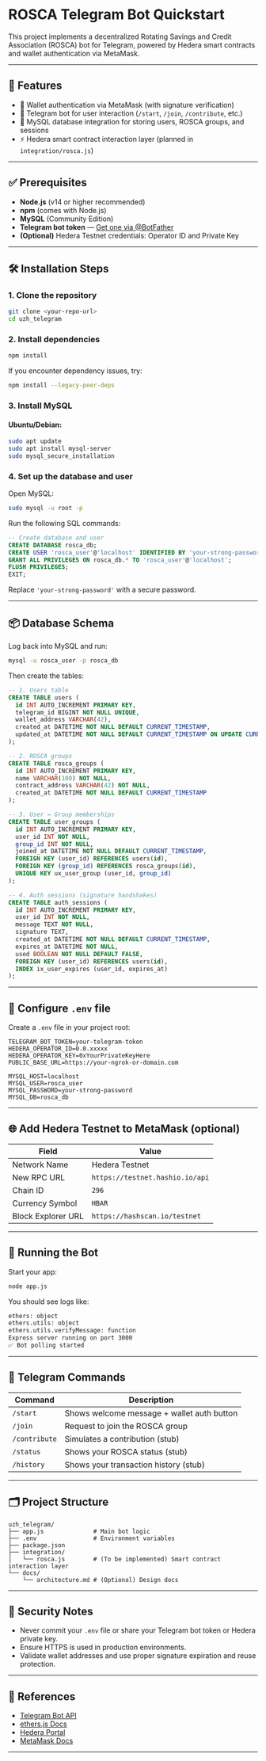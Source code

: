 
# ROSCA Telegram Bot Quickstart

This project implements a decentralized Rotating Savings and Credit Association (ROSCA) bot for Telegram, powered by Hedera smart contracts and wallet authentication via MetaMask.

---

## 🚀 Features

- 🔐 Wallet authentication via MetaMask (with signature verification)
- 🤖 Telegram bot for user interaction (`/start`, `/join`, `/contribute`, etc.)
- 💾 MySQL database integration for storing users, ROSCA groups, and sessions
- ⚡️ Hedera smart contract interaction layer (planned in `integration/rosca.js`)

---

## ✅ Prerequisites

- **Node.js** (v14 or higher recommended)
- **npm** (comes with Node.js)
- **MySQL** (Community Edition)
- **Telegram bot token** — [Get one via @BotFather](https://core.telegram.org/bots#6-botfather)
- **(Optional)** Hedera Testnet credentials: Operator ID and Private Key

---

## 🛠️ Installation Steps

### 1. Clone the repository

```bash
git clone <your-repo-url>
cd uzh_telegram
```

### 2. Install dependencies

```bash
npm install
```

If you encounter dependency issues, try:

```bash
npm install --legacy-peer-deps
```

### 3. Install MySQL

#### Ubuntu/Debian:

```bash
sudo apt update
sudo apt install mysql-server
sudo mysql_secure_installation
```

### 4. Set up the database and user

Open MySQL:

```bash
sudo mysql -u root -p
```

Run the following SQL commands:

```sql
-- Create database and user
CREATE DATABASE rosca_db;
CREATE USER 'rosca_user'@'localhost' IDENTIFIED BY 'your-strong-password';
GRANT ALL PRIVILEGES ON rosca_db.* TO 'rosca_user'@'localhost';
FLUSH PRIVILEGES;
EXIT;
```

Replace `'your-strong-password'` with a secure password.

---

## 📦 Database Schema

Log back into MySQL and run:

```bash
mysql -u rosca_user -p rosca_db
```

Then create the tables:

```sql
-- 1. Users table
CREATE TABLE users (
  id INT AUTO_INCREMENT PRIMARY KEY,
  telegram_id BIGINT NOT NULL UNIQUE,
  wallet_address VARCHAR(42),
  created_at DATETIME NOT NULL DEFAULT CURRENT_TIMESTAMP,
  updated_at DATETIME NOT NULL DEFAULT CURRENT_TIMESTAMP ON UPDATE CURRENT_TIMESTAMP
);

-- 2. ROSCA groups
CREATE TABLE rosca_groups (
  id INT AUTO_INCREMENT PRIMARY KEY,
  name VARCHAR(100) NOT NULL,
  contract_address VARCHAR(42) NOT NULL,
  created_at DATETIME NOT NULL DEFAULT CURRENT_TIMESTAMP
);

-- 3. User ↔ Group memberships
CREATE TABLE user_groups (
  id INT AUTO_INCREMENT PRIMARY KEY,
  user_id INT NOT NULL,
  group_id INT NOT NULL,
  joined_at DATETIME NOT NULL DEFAULT CURRENT_TIMESTAMP,
  FOREIGN KEY (user_id) REFERENCES users(id),
  FOREIGN KEY (group_id) REFERENCES rosca_groups(id),
  UNIQUE KEY ux_user_group (user_id, group_id)
);

-- 4. Auth sessions (signature handshakes)
CREATE TABLE auth_sessions (
  id INT AUTO_INCREMENT PRIMARY KEY,
  user_id INT NOT NULL,
  message TEXT NOT NULL,
  signature TEXT,
  created_at DATETIME NOT NULL DEFAULT CURRENT_TIMESTAMP,
  expires_at DATETIME NOT NULL,
  used BOOLEAN NOT NULL DEFAULT FALSE,
  FOREIGN KEY (user_id) REFERENCES users(id),
  INDEX ix_user_expires (user_id, expires_at)
);
```

---

## 🔑 Configure `.env` file

Create a `.env` file in your project root:

```env
TELEGRAM_BOT_TOKEN=your-telegram-token
HEDERA_OPERATOR_ID=0.0.xxxxx
HEDERA_OPERATOR_KEY=0xYourPrivateKeyHere
PUBLIC_BASE_URL=https://your-ngrok-or-domain.com

MYSQL_HOST=localhost
MYSQL_USER=rosca_user
MYSQL_PASSWORD=your-strong-password
MYSQL_DB=rosca_db
```

---

## 🌐 Add Hedera Testnet to MetaMask (optional)

| Field                 | Value                           |
|----------------------|----------------------------------|
| Network Name         | Hedera Testnet                   |
| New RPC URL          | `https://testnet.hashio.io/api`  |
| Chain ID             | `296`                            |
| Currency Symbol      | `HBAR`                           |
| Block Explorer URL   | `https://hashscan.io/testnet`    |

---

## 🧠 Running the Bot

Start your app:

```bash
node app.js
```

You should see logs like:

```bash
ethers: object
ethers.utils: object
ethers.utils.verifyMessage: function
Express server running on port 3000
✅ Bot polling started
```

---

## 💬 Telegram Commands

| Command         | Description                                 |
|-----------------|---------------------------------------------|
| `/start`        | Shows welcome message + wallet auth button  |
| `/join`         | Request to join the ROSCA group             |
| `/contribute`   | Simulates a contribution (stub)             |
| `/status`       | Shows your ROSCA status (stub)              |
| `/history`      | Shows your transaction history (stub)       |

---

## 🗂 Project Structure

```
uzh_telegram/
├── app.js              # Main bot logic
├── .env                # Environment variables
├── package.json
├── integration/
│   └── rosca.js        # (To be implemented) Smart contract interaction layer
└── docs/
    └── architecture.md # (Optional) Design docs
```

---

## 🔐 Security Notes

- Never commit your `.env` file or share your Telegram bot token or Hedera private key.
- Ensure HTTPS is used in production environments.
- Validate wallet addresses and use proper signature expiration and reuse protection.

---

## 📖 References

- [Telegram Bot API](https://core.telegram.org/bots/api)
- [ethers.js Docs](https://docs.ethers.org/)
- [Hedera Portal](https://hedera.com/)
- [MetaMask Docs](https://docs.metamask.io/)

---


